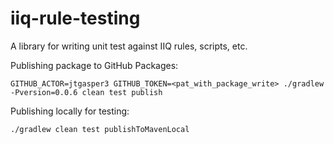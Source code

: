 # iiq-rule-testing
A library for writing unit test against IIQ rules, scripts, etc.

Publishing package to GitHub Packages:

```shell
GITHUB_ACTOR=jtgasper3 GITHUB_TOKEN=<pat_with_package_write> ./gradlew -Pversion=0.0.6 clean test publish
```

Publishing locally for testing:

```shell
./gradlew clean test publishToMavenLocal
```